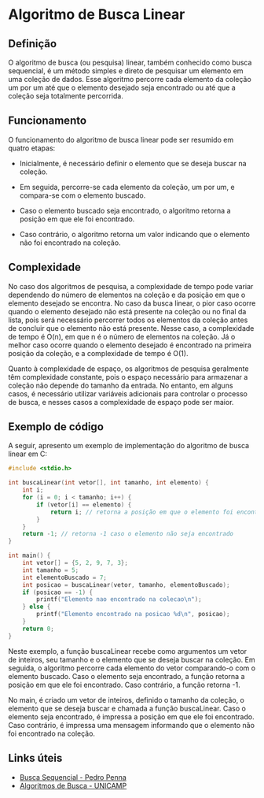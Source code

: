 # Algoritmo de Busca Linear

## Definição

O algoritmo de busca (ou pesquisa) linear, também conhecido como busca sequencial, é um método simples e direto de pesquisar um elemento em uma coleção 
de dados. Esse algoritmo percorre cada elemento da coleção um por um até que o elemento desejado seja encontrado ou até que a coleção seja totalmente 
percorrida.

## Funcionamento

O funcionamento do algoritmo de busca linear pode ser resumido em quatro etapas:

- Inicialmente, é necessário definir o elemento que se deseja buscar na coleção.

- Em seguida, percorre-se cada elemento da coleção, um por um, e compara-se com o elemento buscado.

- Caso o elemento buscado seja encontrado, o algoritmo retorna a posição em que ele foi encontrado.

- Caso contrário, o algoritmo retorna um valor indicando que o elemento não foi encontrado na coleção.

## Complexidade

No caso dos algoritmos de pesquisa, a complexidade de tempo pode variar dependendo do número de elementos na coleção e da posição em que o 
elemento desejado se encontra. No caso da busca linear, o pior caso ocorre quando o elemento desejado não está presente na coleção ou no final da lista, 
pois será necessário percorrer todos os elementos da coleção antes de concluir que o elemento não está presente. Nesse caso, a complexidade de 
tempo é O(n), em que n é o número de elementos na coleção. Já o melhor caso ocorre quando o elemento desejado é encontrado na primeira posição 
da coleção, e a complexidade de tempo é O(1).

Quanto à complexidade de espaço, os algoritmos de pesquisa geralmente têm complexidade constante, pois o espaço necessário para armazenar a 
coleção não depende do tamanho da entrada. No entanto, em alguns casos, é necessário utilizar variáveis adicionais para controlar o processo 
de busca, e nesses casos a complexidade de espaço pode ser maior.

## Exemplo de código

A seguir, apresento um exemplo de implementação do algoritmo de busca linear em C:

```c
#include <stdio.h>

int buscaLinear(int vetor[], int tamanho, int elemento) {
    int i;
    for (i = 0; i < tamanho; i++) {
        if (vetor[i] == elemento) {
            return i; // retorna a posição em que o elemento foi encontrado
        }
    }
    return -1; // retorna -1 caso o elemento não seja encontrado
}

int main() {
    int vetor[] = {5, 2, 9, 7, 3};
    int tamanho = 5;
    int elementoBuscado = 7;
    int posicao = buscaLinear(vetor, tamanho, elementoBuscado);
    if (posicao == -1) {
        printf("Elemento nao encontrado na colecao\n");
    } else {
        printf("Elemento encontrado na posicao %d\n", posicao);
    }
    return 0;
}
```

Neste exemplo, a função buscaLinear recebe como argumentos um vetor de inteiros, seu tamanho e o elemento que se deseja buscar na coleção. Em seguida, 
o algoritmo percorre cada elemento do vetor comparando-o com o elemento buscado. Caso o elemento seja encontrado, a função retorna a posição em que ele 
foi encontrado. Caso contrário, a função retorna -1.

No main, é criado um vetor de inteiros, definido o tamanho da coleção, o elemento que se deseja buscar e chamada a função buscaLinear. Caso o elemento 
seja encontrado, é impressa a posição em que ele foi encontrado. Caso contrário, é impressa uma mensagem informando que o elemento não foi encontrado 
na coleção.

## Links úteis

- [Busca Sequencial - Pedro Penna](http://desenvolvendosoftware.com.br/algoritmos/busca/busca-sequencial.html)
- [Algoritmos de Busca - UNICAMP](https://ic.unicamp.br/~mc102/aulas/aula11.pdf)

